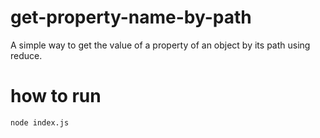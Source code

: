 # get-property-name-by-path
A simple way to get the value of a property of an object by its path using reduce.

# how to run

```
node index.js
```
